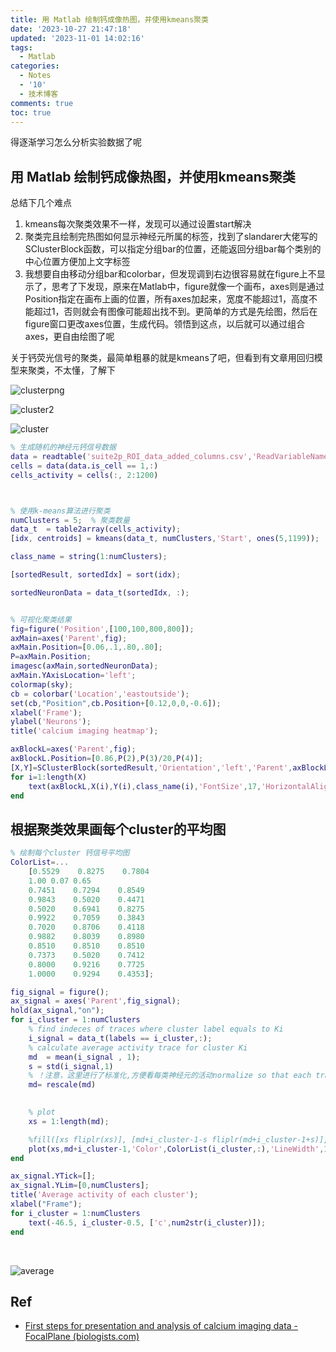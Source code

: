 ```yaml
---
title: 用 Matlab 绘制钙成像热图，并使用kmeans聚类
date: '2023-10-27 21:47:18'
updated: '2023-11-01 14:02:16'
tags:
  - Matlab
categories:
  - Notes
  - '10'
  - 技术博客
comments: true
toc: true
---
```




得逐渐学习怎么分析实验数据了呢

## 用 Matlab 绘制钙成像热图，并使用kmeans聚类

总结下几个难点

1. kmeans每次聚类效果不一样，发现可以通过设置start解决
2. 聚类完且绘制完热图如何显示神经元所属的标签，找到了slandarer大佬写的SClusterBlock函数，可以指定分组bar的位置，还能返回分组bar每个类别的中心位置方便加上文字标签
3. 我想要自由移动分组bar和colorbar，但发现调到右边很容易就在figure上不显示了，思考了下发现，原来在Matlab中，figure就像一个画布，axes则是通过Position指定在画布上画的位置，所有axes加起来，宽度不能超过1，高度不能超过1，否则就会有图像可能超出找不到。更简单的方式是先绘图，然后在figure窗口更改axes位置，生成代码。领悟到这点，以后就可以通过组合axes，更自由绘图了呢

关于钙荧光信号的聚类，最简单粗暴的就是kmeans了吧，但看到有文章用回归模型来聚类，不太懂，了解下

​![clusterpng](https://raw.githubusercontent.com/Achuan-2/PicBed/pic/assets/202311011402328.png)​

​![cluster2](https://raw.githubusercontent.com/Achuan-2/PicBed/pic/assets/202311011402954.png)

​![cluster](https://raw.githubusercontent.com/Achuan-2/PicBed/pic/assets/202311011402280.png)​​

```matlab
% 生成随机的神经元钙信号数据
data = readtable('suite2p_ROI_data_added_columns.csv','ReadVariableNames',true) % csv有header
cells = data(data.is_cell == 1,:)
cells_activity = cells(:, 2:1200)



% 使用k-means算法进行聚类
numClusters = 5;  % 聚类数量
data_t  = table2array(cells_activity);
[idx, centroids] = kmeans(data_t, numClusters,'Start', ones(5,1199));

class_name = string(1:numClusters);

[sortedResult, sortedIdx] = sort(idx);

sortedNeuronData = data_t(sortedIdx, :);


% 可视化聚类结果
fig=figure('Position',[100,100,800,800]);
axMain=axes('Parent',fig);
axMain.Position=[0.06,.1,.80,.80];
P=axMain.Position;
imagesc(axMain,sortedNeuronData);
axMain.YAxisLocation='left'; 
colormap(sky);
cb = colorbar('Location','eastoutside');
set(cb,"Position",cb.Position+[0.12,0,0,-0.6]);
xlabel('Frame');
ylabel('Neurons');
title('calcium imaging heatmap');

axBlockL=axes('Parent',fig);
axBlockL.Position=[0.86,P(2),P(3)/20,P(4)];
[X,Y]=SClusterBlock(sortedResult,'Orientation','left','Parent',axBlockL);
for i=1:length(X)
    text(axBlockL,X(i),Y(i),class_name(i),'FontSize',17,'HorizontalAlignment','center','FontName','Cambria')
end

```

## 根据聚类效果画每个cluster的平均图

```matlab
% 绘制每个cluster 钙信号平均图
ColorList=...
    [0.5529    0.8275    0.7804
    1.00 0.07 0.65
    0.7451    0.7294    0.8549
    0.9843    0.5020    0.4471
    0.5020    0.6941    0.8275
    0.9922    0.7059    0.3843
    0.7020    0.8706    0.4118
    0.9882    0.8039    0.8980
    0.8510    0.8510    0.8510
    0.7373    0.5020    0.7412
    0.8000    0.9216    0.7725
    1.0000    0.9294    0.4353];

fig_signal = figure();
ax_signal = axes('Parent',fig_signal);
hold(ax_signal,"on");
for i_cluster = 1:numClusters
    % find indeces of traces where cluster label equals to Ki
    i_signal = data_t(labels == i_cluster,:);
    % calculate average activity trace for cluster Ki
    md  = mean(i_signal , 1);
    s = std(i_signal,1) 
    % ！注意，这里进行了标准化,方便看每类神经元的活动normalize so that each trace is between 0 and 1
    md= rescale(md)

  
    % plot
    xs = 1:length(md);

    %fill([xs fliplr(xs)], [md+i_cluster-1-s fliplr(md+i_cluster-1+s)],[0.2,0.2,0.2],"FaceAlpha",0.15,'EdgeColor','none');
    plot(xs,md+i_cluster-1,'Color',ColorList(i_cluster,:),'LineWidth',1.5)
end

ax_signal.YTick=[];
ax_signal.YLim=[0,numClusters];
title('Average activity of each cluster');
xlabel("Frame");
for i_cluster = 1:numClusters
    text(-46.5, i_cluster-0.5, ['c',num2str(i_cluster)]);
end
```

‍

​![average](https://raw.githubusercontent.com/Achuan-2/PicBed/pic/assets/202311011402172.png)​

## Ref

* [First steps for presentation and analysis of calcium imaging data - FocalPlane (biologists.com)](https://focalplane.biologists.com/2022/09/06/first-steps-for-presentation-and-analysis-of-calcium-imaging-data/)

‍
